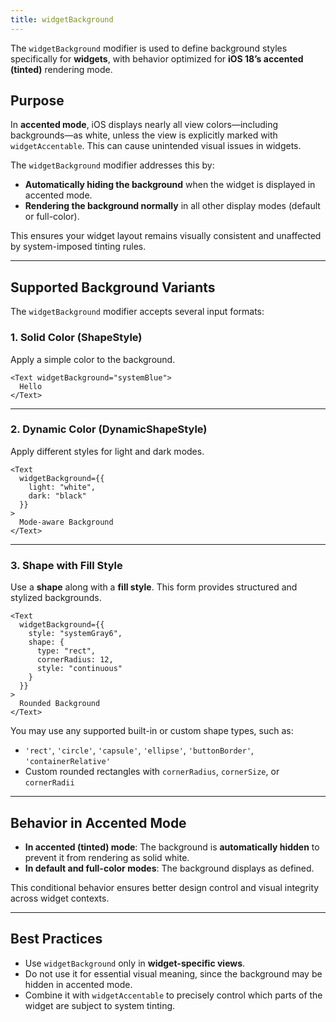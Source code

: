 ```yaml
---
title: widgetBackground
---
```

The `widgetBackground` modifier is used to define background styles specifically for **widgets**, with behavior optimized for **iOS 18’s accented (tinted)** rendering mode.

## Purpose

In **accented mode**, iOS displays nearly all view colors—including backgrounds—as white, unless the view is explicitly marked with `widgetAccentable`. This can cause unintended visual issues in widgets.

The `widgetBackground` modifier addresses this by:

* **Automatically hiding the background** when the widget is displayed in accented mode.
* **Rendering the background normally** in all other display modes (default or full-color).

This ensures your widget layout remains visually consistent and unaffected by system-imposed tinting rules.

---

## Supported Background Variants

The `widgetBackground` modifier accepts several input formats:

### 1. **Solid Color (ShapeStyle)**

Apply a simple color to the background.

```tsx
<Text widgetBackground="systemBlue">
  Hello
</Text>
```

---

### 2. **Dynamic Color (DynamicShapeStyle)**

Apply different styles for light and dark modes.

```tsx
<Text
  widgetBackground={{
    light: "white",
    dark: "black"
  }}
>
  Mode-aware Background
</Text>
```

---

### 3. **Shape with Fill Style**

Use a **shape** along with a **fill style**. This form provides structured and stylized backgrounds.

```tsx
<Text
  widgetBackground={{
    style: "systemGray6",
    shape: {
      type: "rect",
      cornerRadius: 12,
      style: "continuous"
    }
  }}
>
  Rounded Background
</Text>
```

You may use any supported built-in or custom shape types, such as:

* `'rect'`, `'circle'`, `'capsule'`, `'ellipse'`, `'buttonBorder'`, `'containerRelative'`
* Custom rounded rectangles with `cornerRadius`, `cornerSize`, or `cornerRadii`

---

## Behavior in Accented Mode

* **In accented (tinted) mode**: The background is **automatically hidden** to prevent it from rendering as solid white.
* **In default and full-color modes**: The background displays as defined.

This conditional behavior ensures better design control and visual integrity across widget contexts.

---

## Best Practices

* Use `widgetBackground` only in **widget-specific views**.
* Do not use it for essential visual meaning, since the background may be hidden in accented mode.
* Combine it with `widgetAccentable` to precisely control which parts of the widget are subject to system tinting.
